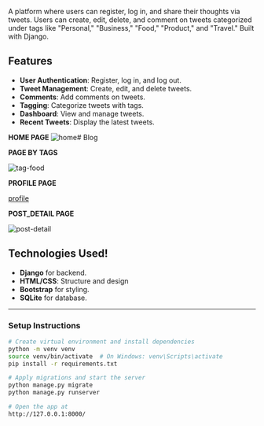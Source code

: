 
A platform where users can register, log in, and share their thoughts via tweets. Users can create, edit, delete, and comment on tweets categorized under tags like "Personal," "Business," "Food," "Product," and "Travel." Built with Django.

## Features

- **User Authentication**: Register, log in, and log out.  
- **Tweet Management**: Create, edit, and delete tweets.  
- **Comments**: Add comments on tweets.  
- **Tagging**: Categorize tweets with tags.  
- **Dashboard**: View and manage tweets.  
- **Recent Tweets**: Display the latest tweets.



**HOME PAGE**
![home](https://github.com/user-attachments/assets/36df7bd5-94df-47f3-8eea-c270bfc4d238)# Blog


**PAGE BY TAGS**

![tag-food](https://github.com/user-attachments/assets/ce017e28-fd46-4f70-af3c-a28eca5c54ba)


**PROFILE PAGE**

[profile](https://github.com/user-attachments/assets/f0fa6842-6fdd-43d7-a841-846ed0db9f53)


**POST_DETAIL PAGE**

![post-detail](https://github.com/user-attachments/assets/3d5857f6-628a-4933-9d9f-d1a3b1164986)

## Technologies Used!
- **Django** for backend.
- **HTML/CSS**: Structure and design
- **Bootstrap** for styling.
- **SQLite** for database.  

---

### Setup Instructions

```bash
# Create virtual environment and install dependencies
python -m venv venv
source venv/bin/activate  # On Windows: venv\Scripts\activate
pip install -r requirements.txt

# Apply migrations and start the server
python manage.py migrate
python manage.py runserver

# Open the app at
http://127.0.0.1:8000/
